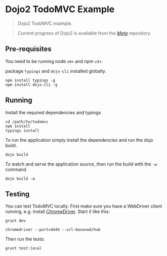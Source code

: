 # Dojo2 TodoMVC Example

> Dojo2 TodoMVC example.

> Current progress of Dojo2 is available from the _[Meta](https://github.com/dojo/meta)_ repository.

## Pre-requisites

You need to be running node `v6+` and npm `v3+`.

package `typings` and `dojo-cli` installed globally.

```shell
npm install typings -g
npm install dojo-cli -g
```

## Running

Install the required dependencies and typings

```
cd /path/to/todomvc
npm install
typings install
```

To run the application simply install the dependencies and run the dojo build.

```
dojo build
```

To watch and serve the application source, then run the build with the `-w` command.

```
dojo build -w
```

## Testing

You can test TodoMVC locally. First make sure you have a WebDriver client running, e.g. install [ChromeDriver](https://sites.google.com/a/chromium.org/chromedriver/home). Start it like this:

```shell
grunt dev
```

```shell
chromedriver --port=4444 --url-base=wd/hub
```

Then run the tests:

```shell
grunt test:local
```

